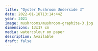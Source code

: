 ```yaml
---
title: "Oyster Mushroom Underside 3"
date: 2022-01-18T13:14:44Z
year: 2021
image: mushrooms/mushroom-graphite-3.jpg
dimensions: 13x17 cm
media: watercolour on paper
description: Available
draft: false
---
```


